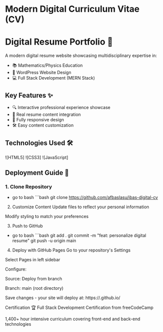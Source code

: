 # Modern Digital Curriculum Vitae (CV)

# Digital Resume Portfolio 🚀

A modern digital resume website showcasing multidisciplinary expertise in:

- 📚 Mathematics/Physics Education
- 🎨 WordPress Website Design
- 💻 Full Stack Development (MERN Stack)

<!-- [![Live Demo] -->

## Key Features ✨

- 🔍 Interactive professional experience showcase
- 📄 Real resume content integration
- 📱 Fully responsive design
- 🛠️ Easy content customization

## Technologies Used 🛠️

![HTML5] ![CSS3] ![JavaScript]

## Deployment Guide 🚀

### 1. Clone Repository

- go to bash ```bash
  git clone https://github.com/afbaslasu/ibas-digital-cv

2. Customize Content
   Update files to reflect your personal information

Modify styling to match your preferences

3. Push to GitHub

- go to bash ```bash
  git add .
  git commit -m "feat: personalize digital resume"
  git push -u origin main

4. Deploy with GitHub Pages
   Go to your repository's Settings

Select Pages in left sidebar

Configure:

Source: Deploy from branch

Branch: main (root directory)

Save changes - your site will deploy at:
https://<your-github-username>.github.io/<repository-name>

Certification 🏆
Full Stack Development Certification from freeCodeCamp

1,400+ hour intensive curriculum covering front-end and back-end technologies
